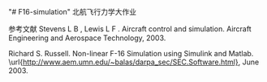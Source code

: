 "# F16-simulation" 
北航飞行力学大作业

参考文献
Stevens L B , Lewis L F . Aircraft control and simulation. Aircraft Engineering and Aerospace Technology, 2003.


Richard S. Russell. Non-linear F-16 Simulation using Simulink and Matlab. \url{http://www.aem.umn.edu/~balas/darpa_sec/SEC.Software.html}, June 2003.

